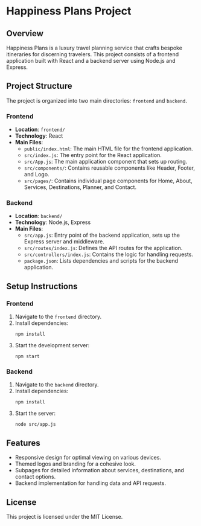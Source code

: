 # Happiness Plans Project

## Overview
Happiness Plans is a luxury travel planning service that crafts bespoke itineraries for discerning travelers. This project consists of a frontend application built with React and a backend server using Node.js and Express.

## Project Structure
The project is organized into two main directories: `frontend` and `backend`.

### Frontend
- **Location**: `frontend/`
- **Technology**: React
- **Main Files**:
  - `public/index.html`: The main HTML file for the frontend application.
  - `src/index.js`: The entry point for the React application.
  - `src/App.js`: The main application component that sets up routing.
  - `src/components/`: Contains reusable components like Header, Footer, and Logo.
  - `src/pages/`: Contains individual page components for Home, About, Services, Destinations, Planner, and Contact.

### Backend
- **Location**: `backend/`
- **Technology**: Node.js, Express
- **Main Files**:
  - `src/app.js`: Entry point of the backend application, sets up the Express server and middleware.
  - `src/routes/index.js`: Defines the API routes for the application.
  - `src/controllers/index.js`: Contains the logic for handling requests.
  - `package.json`: Lists dependencies and scripts for the backend application.

## Setup Instructions

### Frontend
1. Navigate to the `frontend` directory.
2. Install dependencies:
   ```
   npm install
   ```
3. Start the development server:
   ```
   npm start
   ```

### Backend
1. Navigate to the `backend` directory.
2. Install dependencies:
   ```
   npm install
   ```
3. Start the server:
   ```
   node src/app.js
   ```

## Features
- Responsive design for optimal viewing on various devices.
- Themed logos and branding for a cohesive look.
- Subpages for detailed information about services, destinations, and contact options.
- Backend implementation for handling data and API requests.

## License
This project is licensed under the MIT License.